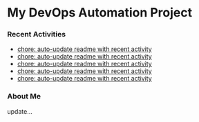 # My DevOps Automation Project

### Recent Activities
<!-- activity:START -->
- [chore: auto-update readme with recent activity](https://github.com/kaigiii/mybowling-app/commit/c465fc605d72333fee4ab669a2971ac22e77e052)
- [chore: auto-update readme with recent activity](https://github.com/kaigiii/mybowling-app/commit/1705c645b5f2ef6be3a4e4c2bc31daefcd26aa6d)
- [chore: auto-update readme with recent activity](https://github.com/kaigiii/mybowling-app/commit/6cd5fb38394e172cdc16434c01593dbd7cca8cca)
- [chore: auto-update readme with recent activity](https://github.com/kaigiii/mybowling-app/commit/09340a23e065d70e4e31588693d388f77b4f4ec4)
- [chore: auto-update readme with recent activity](https://github.com/kaigiii/mybowling-app/commit/06f5c424673cad5ebdffeed9527a37d22e332dc3)
<!-- activity:END -->

### About Me
<!-- MYLINKS:START -->
<!-- MYLINKS:END -->

update...
